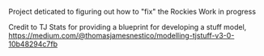 Project deticated to figuring out how to "fix" the Rockies 
Work in progress





Credit to TJ Stats for providing a blueprint for developing a stuff model, https://medium.com/@thomasjamesnestico/modelling-tjstuff-v3-0-10b48294c7fb 
